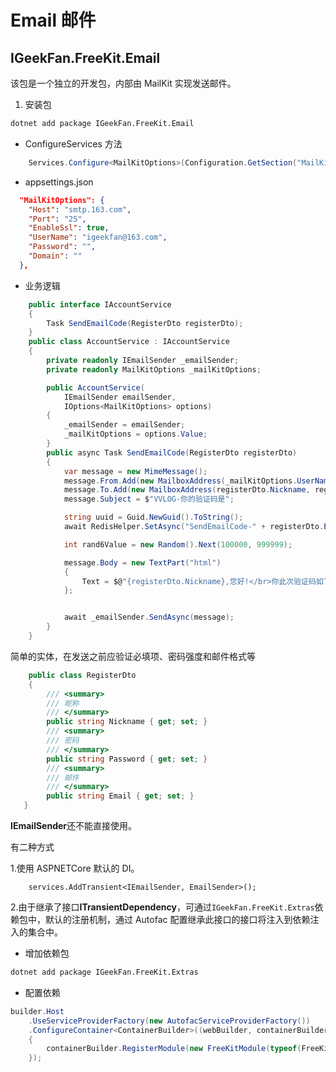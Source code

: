 # Email 邮件

## IGeekFan.FreeKit.Email

该包是一个独立的开发包，内部由 MailKit 实现发送邮件。

1. 安装包

```bash
dotnet add package IGeekFan.FreeKit.Email
```

- ConfigureServices 方法

```csharp
    Services.Configure<MailKitOptions>(Configuration.GetSection("MailKitOptions"));
```

- appsettings.json

```json
  "MailKitOptions": {
    "Host": "smtp.163.com",
    "Port": "25",
    "EnableSsl": true,
    "UserName": "igeekfan@163.com",
    "Password": "",
    "Domain": ""
  },
```

- 业务逻辑

```csharp
    public interface IAccountService
    {
        Task SendEmailCode(RegisterDto registerDto);
    }
    public class AccountService : IAccountService
    {
        private readonly IEmailSender _emailSender;
        private readonly MailKitOptions _mailKitOptions;

        public AccountService(
            IEmailSender emailSender,
            IOptions<MailKitOptions> options)
        {
            _emailSender = emailSender;
            _mailKitOptions = options.Value;
        }
        public async Task SendEmailCode(RegisterDto registerDto)
        {
            var message = new MimeMessage();
            message.From.Add(new MailboxAddress(_mailKitOptions.UserName, _mailKitOptions.UserName));
            message.To.Add(new MailboxAddress(registerDto.Nickname, registerDto.Email));
            message.Subject = $"VVLOG-你的验证码是";

            string uuid = Guid.NewGuid().ToString();
            await RedisHelper.SetAsync("SendEmailCode-" + registerDto.Email, uuid, 30 * 60);

            int rand6Value = new Random().Next(100000, 999999);

            message.Body = new TextPart("html")
            {
                Text = $@"{registerDto.Nickname},您好!</br>你此次验证码如下，请在 30 分钟内输入验证码进行下一步操作。</br>如非你本人操作，请忽略此邮件。</br>{rand6Value}"
            };


            await _emailSender.SendAsync(message);
        }
    }
```

简单的实体，在发送之前应验证必填项、密码强度和邮件格式等

```csharp
    public class RegisterDto
    {
        /// <summary>
        /// 昵称
        /// </summary>
        public string Nickname { get; set; }
        /// <summary>
        /// 密码
        /// </summary>
        public string Password { get; set; }
        /// <summary>
        /// 邮件
        /// </summary>
        public string Email { get; set; }
   }
```

**IEmailSender**还不能直接使用。

有二种方式

1.使用 ASPNETCore 默认的 DI。

```
    services.AddTransient<IEmailSender, EmailSender>();
```

2.由于继承了接口**ITransientDependency**，可通过`IGeekFan.FreeKit.Extras`依赖包中，默认的注册机制，通过 Autofac 配置继承此接口的接口将注入到依赖注入的集合中。

- 增加依赖包

```bash
dotnet add package IGeekFan.FreeKit.Extras
```

- 配置依赖

```csharp
builder.Host
    .UseServiceProviderFactory(new AutofacServiceProviderFactory())
    .ConfigureContainer<ContainerBuilder>((webBuilder, containerBuilder) =>
    {
        containerBuilder.RegisterModule(new FreeKitModule(typeof(FreeKitModule), typeof(Program),typeof(MailKitOptions)))
    });
```

